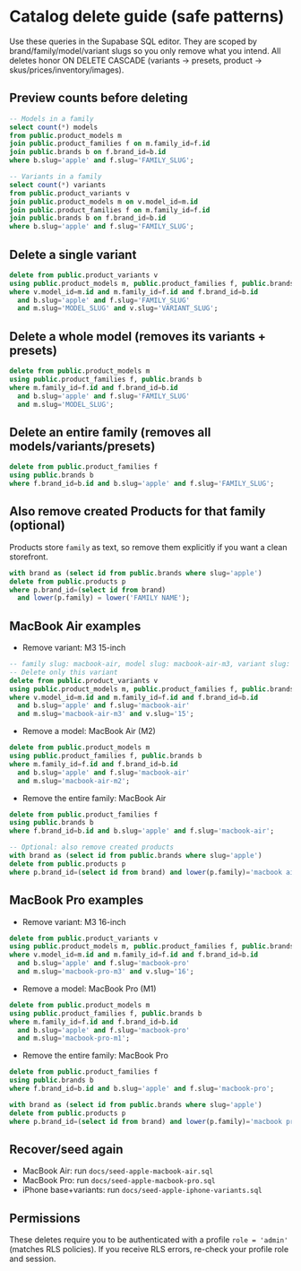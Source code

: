 # Catalog delete guide (safe patterns)

Use these queries in the Supabase SQL editor. They are scoped by brand/family/model/variant slugs so you only remove what you intend. All deletes honor ON DELETE CASCADE (variants → presets, product → skus/prices/inventory/images).

## Preview counts before deleting
```sql
-- Models in a family
select count(*) models
from public.product_models m
join public.product_families f on m.family_id=f.id
join public.brands b on f.brand_id=b.id
where b.slug='apple' and f.slug='FAMILY_SLUG';

-- Variants in a family
select count(*) variants
from public.product_variants v
join public.product_models m on v.model_id=m.id
join public.product_families f on m.family_id=f.id
join public.brands b on f.brand_id=b.id
where b.slug='apple' and f.slug='FAMILY_SLUG';
```

## Delete a single variant
```sql
delete from public.product_variants v
using public.product_models m, public.product_families f, public.brands b
where v.model_id=m.id and m.family_id=f.id and f.brand_id=b.id
  and b.slug='apple' and f.slug='FAMILY_SLUG'
  and m.slug='MODEL_SLUG' and v.slug='VARIANT_SLUG';
```

## Delete a whole model (removes its variants + presets)
```sql
delete from public.product_models m
using public.product_families f, public.brands b
where m.family_id=f.id and f.brand_id=b.id
  and b.slug='apple' and f.slug='FAMILY_SLUG'
  and m.slug='MODEL_SLUG';
```

## Delete an entire family (removes all models/variants/presets)
```sql
delete from public.product_families f
using public.brands b
where f.brand_id=b.id and b.slug='apple' and f.slug='FAMILY_SLUG';
```

## Also remove created Products for that family (optional)
Products store `family` as text, so remove them explicitly if you want a clean storefront.
```sql
with brand as (select id from public.brands where slug='apple')
delete from public.products p
where p.brand_id=(select id from brand)
  and lower(p.family) = lower('FAMILY NAME');
```

## MacBook Air examples
- Remove variant: M3 15-inch
```sql
-- family slug: macbook-air, model slug: macbook-air-m3, variant slug: 15
-- Delete only this variant
delete from public.product_variants v
using public.product_models m, public.product_families f, public.brands b
where v.model_id=m.id and m.family_id=f.id and f.brand_id=b.id
  and b.slug='apple' and f.slug='macbook-air'
  and m.slug='macbook-air-m3' and v.slug='15';
```
- Remove a model: MacBook Air (M2)
```sql
delete from public.product_models m
using public.product_families f, public.brands b
where m.family_id=f.id and f.brand_id=b.id
  and b.slug='apple' and f.slug='macbook-air'
  and m.slug='macbook-air-m2';
```
- Remove the entire family: MacBook Air
```sql
delete from public.product_families f
using public.brands b
where f.brand_id=b.id and b.slug='apple' and f.slug='macbook-air';

-- Optional: also remove created products
with brand as (select id from public.brands where slug='apple')
delete from public.products p
where p.brand_id=(select id from brand) and lower(p.family)='macbook air';
```

## MacBook Pro examples
- Remove variant: M3 16-inch
```sql
delete from public.product_variants v
using public.product_models m, public.product_families f, public.brands b
where v.model_id=m.id and m.family_id=f.id and f.brand_id=b.id
  and b.slug='apple' and f.slug='macbook-pro'
  and m.slug='macbook-pro-m3' and v.slug='16';
```
- Remove a model: MacBook Pro (M1)
```sql
delete from public.product_models m
using public.product_families f, public.brands b
where m.family_id=f.id and f.brand_id=b.id
  and b.slug='apple' and f.slug='macbook-pro'
  and m.slug='macbook-pro-m1';
```
- Remove the entire family: MacBook Pro
```sql
delete from public.product_families f
using public.brands b
where f.brand_id=b.id and b.slug='apple' and f.slug='macbook-pro';

with brand as (select id from public.brands where slug='apple')
delete from public.products p
where p.brand_id=(select id from brand) and lower(p.family)='macbook pro';
```

## Recover/seed again
- MacBook Air: run `docs/seed-apple-macbook-air.sql`
- MacBook Pro: run `docs/seed-apple-macbook-pro.sql`
- iPhone base+variants: run `docs/seed-apple-iphone-variants.sql`

## Permissions
These deletes require you to be authenticated with a profile `role = 'admin'` (matches RLS policies). If you receive RLS errors, re-check your profile role and session. 